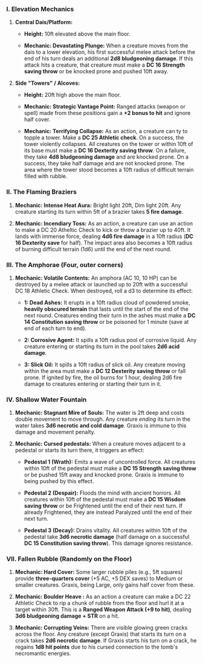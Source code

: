 ### I. Elevation Mechanics
1. **Central Dais/Platform:**
    - **Height:** 10ft elevated above the main floor.
    
    - **Mechanic: Devastating Plunge:** When a creature moves from the dais to a lower elevation, his first successful melee attack before the end of his turn deals an additional **2d8 bludgeoning damage**. If this attack hits a creature, that creature must make a **DC 16 Strength saving throw** or be knocked prone and pushed 10ft away.

2. **Side "Towers" / Alcoves:**
    - **Height:** 20ft high above the main floor.

    - **Mechanic: Strategic Vantage Point:** Ranged attacks (weapon or spell) made from these positions gain a **+2 bonus to hit** and ignore half cover.
    
    - **Mechanic: Terrifying Collapse:** As an action, a creature can ty to topple a tower. Make a **DC 25 Athletic check**. On a success, the tower violently collapses. All creatures on the tower or within 10ft of its base must make a **DC 16 Dexterity saving throw**. On a failure, they take **4d8 bludgeoning damage** and are knocked prone. On a success, they take half damage and are not knocked prone. The area where the tower stood becomes a 10ft radius of difficult terrain filled with rubble.

### II. The Flaming Braziers
1. **Mechanic: Intense Heat Aura:** Bright light 20ft, Dim light 20ft. Any creature starting its turn within 5ft of a brazier takes **5 fire damage**.

2. **Mechanic: Incendiary Toss:** As an action, a creature can use an action to make a DC 20 Atheltic Check to kick or throw a brazier up to 40ft. It lands with immense force, dealing **4d6 fire damage** in a 10ft radius (**DC 16 Dexterity save** for half). The impact area also becomes a 10ft radius of burning difficult terrain (1d6) until the end of the next round. 

### III. The Amphorae (Four, outer corners)
1. **Mechanic: Volatile Contents:** An amphora (AC 10, 10 HP) can be destroyed by a melee attack or launched up to 20ft with a successful DC 18 Athletic Check. When destroyed, roll a d3 to determine its effect:
    - **1: Dead Ashes:** It erupts in a 10ft radius cloud of powdered smoke, **heavily obscured terrain** that lasts until the start of the end of the next round. Creatures ending their turn in the ashes must make a **DC 14 Constitution saving throw** or be poisoned for 1 minute (save at end of each turn to end).
    
    - **2: Corrosive Agent:** It spills a 10ft radius pool of corrosive liquid. Any creature entering or starting its turn in the pool takes **2d6 acid damage**.
    
    - **3: Slick Oil:** It spills a 10ft radius of slick oil. Any creature moving within the area must make a **DC 12 Dexterity saving throw** or fall prone. If ignited by fire, the oil burns for 1 hour, dealing 2d6 fire damage to creatures entering or starting their turn in it.

### IV. Shallow Water Fountain
1. **Mechanic: Stagnant Mire of Souls:** The water is 2ft deep and costs double movement to move through. Any creature _ending_ its turn in the water takes **3d6 necrotic and cold damage**. Graxis is immune to this damage and movement penalty.

2. **Mechanic: Cursed pedestals:** When a creature moves adjacent to a pedestal or starts its turn there, it triggers an effect:
    - **Pedestal 1 (Wrath):** Emits a wave of uncontrolled force. All creatures within 10ft of the pedestal must make a **DC 15 Strength saving throw** or be pushed 15ft away and knocked prone. Graxis is immune to being pushed by this effect.
    
    - **Pedestal 2 (Despair):** Floods the mind with ancient horrors. All creatures within 10ft of the pedestal must make a **DC 15 Wisdom saving throw** or be Frightened until the end of their next turn. If already Frightened, they are instead Paralyzed until the end of their next turn.
    
    - **Pedestal 3 (Decay):** Drains vitality. All creatures within 10ft of the pedestal take **3d6 necrotic damage** (half damage on a successful **DC 15 Constitution saving throw**). This damage ignores resistance.

### VII. Fallen Rubble (Randomly on the Floor)
1. **Mechanic: Hard Cover:** Some larger rubble piles (e.g., 5ft squares) provide **three-quarters cover** (+5 AC, +5 DEX saves) to Medium or smaller creatures. Graxis, being Large, only gains half cover from these.

2. **Mechanic: Boulder Heave :** As an action a creature can make a DC 22 Athletic Check to rip a chunk of rubble from the floor and hurl it at a target within 30ft. This is a **Ranged Weapon Attack (+9 to hit)**, dealing **3d6 bludgeoning damage + STR** on a hit.

3. **Mechanic: Corrupting Veins:** There are visible glowing green cracks across the floor. Any creature (except Graxis) that starts its turn on a crack takes **2d6 necrotic damage**. If Graxis starts his turn on a crack, he regains **1d8 hit points** due to his cursed connection to the tomb's necromantic energies.